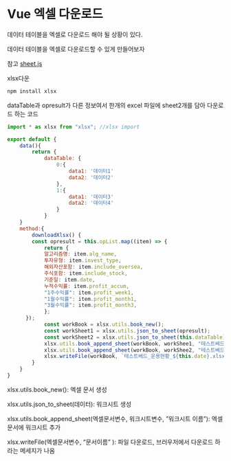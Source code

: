 # Vue 엑셀 다운로드 

데이터 테이블을 엑셀로 다운로드 해야 될 상황이 있다.

데이터 테이블을 엑셀로 다운로드할 수 있게 만들어보자

참고 [sheet.js](https://docs.sheetjs.com/) 

xlsx다운

```js
npm install xlsx
```

dataTable과 opresult가 다른 정보여서 한개의 excel 파일에 sheet2개를 담아 다운로드 하는 코드

```js
import * as xlsx from "xlsx"; //xlsx import

export default {
	data(){
		return { 
			dataTable: {
				0:{
					data1: '데이터1'
					data2: '데이터2'
				},
				1:{
					data1: '데이터3'
					data2: '데이터4'
				}	
			}
	}
	method:{
		downloadXlsx() {
		const opresult = this.opList.map((item) => {
            return {
            알고리즘명: item.alg_name,
            투자유형: item.invest_type,
            해외자산포함: item.include_oversea,
            주식포함: item.include_stock,
            기준일: item.date,
            누적수익률: item.profit_accum,
            "1주수익률": item.profit_week1,
            "1월수익률": item.profit_month1,
            "3월수익률": item.profit_month3,
            };
      });
			const workBook = xlsx.utils.book_new();
			const workSheet1 = xlsx.utils.json_to_sheet(opresult);
			const workSheet2 = xlsx.utils.json_to_sheet(this.dataTable);
			xlsx.utils.book_append_sheet(workBook, workShee1, "테스트베드 전체");
			xlsx.utils.book_append_sheet(workBook, workShee2, "테스트베드 전체");
			xlsx.writeFile(workBook, `테스트베드_운용현황_${this.date}.xlsx`);
		}
	}
}
```

xlsx.utils.book_new(): 엑셀 문서 생성 

xlsx.utils.json_to_sheet(데이터): 워크시트 생성

xlsx.utils.book_append_sheet(엑셀문서변수, 워크시트변수, ”워크시트 이름”): 엑셀 문서에 워크시트 추가

xlsx.writeFile(엑셀문서변수, “문서이름” ): 파일 다운로드, 브러우저에서 다운로드 하라는 메세지가 나옴